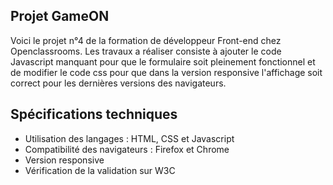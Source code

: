 ## Projet GameON

Voici le projet n°4 de la formation de développeur Front-end chez Openclassrooms. Les travaux a réaliser consiste à ajouter le code Javascript manquant pour que le formulaire soit pleinement fonctionnel et de modifier le code css pour que dans la version responsive l'affichage soit correct pour les dernières versions des navigateurs.

## Spécifications techniques

- Utilisation des langages : HTML, CSS et Javascript
- Compatibilité des navigateurs :  Firefox et Chrome
- Version responsive
- Vérification de la validation sur W3C